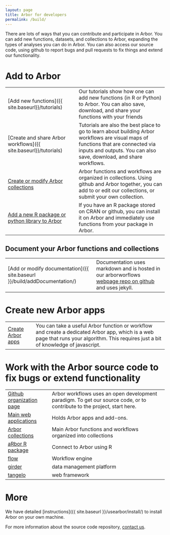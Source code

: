 ```yaml
---
layout: page
title: Arbor for developers
permalink: /build/
---
```


There are lots of ways that you can contribute and participate in Arbor. You can add new functions, datasets, and collections to Arbor, expanding the types of analyses you can do in Arbor. You can also access our source code, using github to report bugs and pull requests to fix things and extend our functionality.

# Add to Arbor

|  |  |
| --- | --- |
|[Add new functions]({{ site.baseurl}}/tutorials)|Our tutorials show how one can add new functions (in R or Python) to Arbor. You can also save, download, and share your functions with your friends|
|[Create and share Arbor workflows]({{ site.baseurl}}/tutorials)|Tutorials are also the best place to go to learn about building Arbor workflows are visual maps of functions that are connected via inputs and outputs. You can also save, download, and share workflows.|
|[Create or modify Arbor collections]({{site.baseurl}}/build/addCollection.html)|Arbor functions and workflows are organized in collections. Using github and Arbor together, you can add to or edit our collections, or submit your own collection.|
|[Add a new R package or python library to Arbor]({{site.baseurl}}/build/addPackage.html)|If you have an R package stored on CRAN or github, you can install it on Arbor and immediately use functions from your package in Arbor.|

## Document your Arbor functions and collections

|  |  |
| --- | --- |
|[Add or modify documentation]({{ site.baseurl }}/build/addDocumentation/)| Documentation uses markdown and is hosted in our arborworflows [webpage repo on github](https://github.com/arborworkflows/arborworkflows.github.com) and uses jekyll.|


# Create new Arbor apps

|  |  |
| --- | --- |
| [Create Arbor apps]({{site.baseurl}}/addApp.html)|You can take a useful Arbor function or workflow and create a dedicated Arbor app, which is a web page that runs your algorithm. This requires just a bit of knowledge of javascript.|

# Work with the Arbor source code to fix bugs or extend functionality

|  |  |
| --- | --- |
|[Github organization page](https://github.com/arborworkflows) | Arbor workflows uses an open development paradigm. To get our source code, or to contribute to the project, start here.|
|[Main web applications](https://github.com/arborworkflows/ArborWebApps)| Holds Arbor apps and add-ons.|
|[Arbor collections](https://github.com/arborworkflows/arborCollections)| Main Arbor functions and workflows organized into collections|
|[aRbor R package]([aRbor](https://github.com/arborworkflows/aRbor))|Connect to Arbor using R|
|[flow](https://github.com/kitware/flow)| Workflow engine|
|[girder](https://github.com/kitware/girder)|data management platform|
|[tangelo](https://github.com/kitware/tangelo)|web framework|

# More

We have detailed [instructions]({{ site.baseurl }}/usearbor/install/) to install Arbor on your own machine.

For more information about the source code repository, [contact us]({{site.baseurl}}/team).
